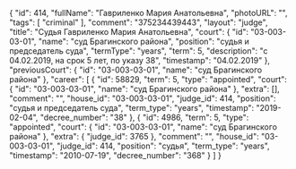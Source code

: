 {
    "id": 414,
    "fullName": "Гавриленко Мария Анатольевна",
    "photoURL": "",
    "tags": [
        "criminal"
    ],
    "comment": "375234439443",
    "layout": "judge",
    "title": "Судья Гавриленко Мария Анатольевна",
    "court": {
        "id": "03-003-03-01",
        "name": "суд Брагинского района",
        "position": "судья и председатель суда",
        "termType": "years",
        "term": 5,
        "description": "c 04.02.2019, на срок 5 лет, по указу 38",
        "timestamp": "04.02.2019"
    },
    "previousCourt": {
        "id": "03-003-03-01",
        "name": "суд Брагинского района"
    },
    "career": [
        {
            "id": 58829,
            "term": 5,
            "type": "appointed",
            "court": {
                "id": "03-003-03-01",
                "name": "суд Брагинского района"
            },
            "extra": [],
            "comment": "",
            "house_id": "03-003-03-01",
            "judge_id": 414,
            "position": "судья и председатель суда",
            "term_type": "years",
            "timestamp": "2019-02-04",
            "decree_number": "38"
        },
        {
            "id": 4986,
            "term": 5,
            "type": "appointed",
            "court": {
                "id": "03-003-03-01",
                "name": "суд Брагинского района"
            },
            "extra": {
                "judge_id": 3765
            },
            "comment": "",
            "house_id": "03-003-03-01",
            "judge_id": 414,
            "position": "судья",
            "term_type": "years",
            "timestamp": "2010-07-19",
            "decree_number": "368"
        }
    ]
}